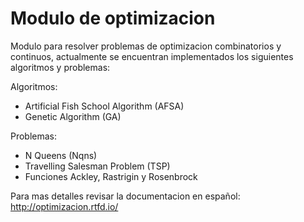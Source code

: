 # Modulo de optimizacion

Modulo para resolver problemas de optimizacion combinatorios y continuos, actualmente
se encuentran implementados los siguientes algoritmos y problemas:

Algoritmos:

* Artificial Fish School Algorithm (AFSA)
* Genetic Algorithm (GA)

Problemas:

* N Queens (Nqns)
* Travelling Salesman Problem (TSP)
* Funciones Ackley, Rastrigin y Rosenbrock

Para mas detalles revisar la documentacion en español: http://optimizacion.rtfd.io/
